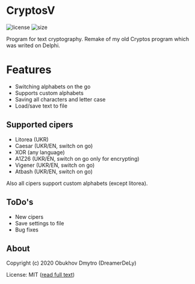 # CryptosV
![license](https://img.shields.io/github/license/DreamerDeLy/CryptosV)
![size](https://img.shields.io/github/repo-size/DreamerDeLy/CryptosV)

Program for text cryptography. Remake of my old Cryptos program which was writed on Delphi.

# Features
- Switching alphabets on the go
- Supports custom alphabets
- Saving all characters and letter case
- Load/save text to file

## Supported cipers
- Litorea (UKR)
- Caesar (UKR/EN, switch on go)
- XOR (any language)
- A1Z26 (UKR/EN, switch on go only for encrypting)
- Vigener (UKR/EN, switch on go)
- Atbash (UKR/EN, switch on go)

Also all cipers support custom alphabets (except litorea).

## ToDo's
- New cipers
- Save settings to file
- Bug fixes

## About
Copyright (c) 2020 Obukhov Dmytro (DreamerDeLy)

License: MIT ([read full text](LICENSE))